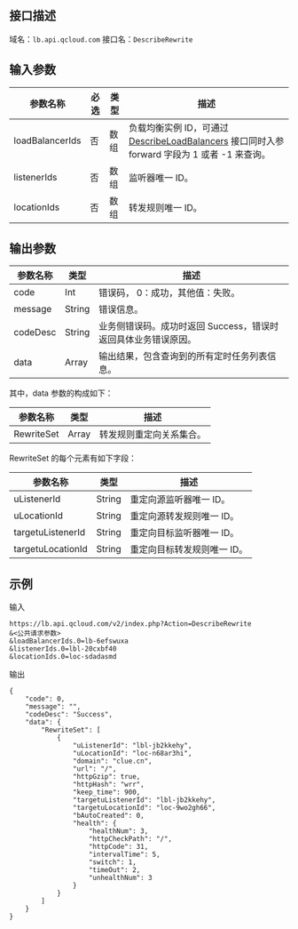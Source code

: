 ## 接口描述
域名：`lb.api.qcloud.com`
接口名：`DescribeRewrite`

## 输入参数
| 参数名称 | 必选  | 类型 | 描述 |
|---------|---------|---------|---------|
| loadBalancerIds | 否 | 数组 | 负载均衡实例 ID，可通过 <a href="http://tcecqpoc.fsphere.cn/document/api/214/1261" title="DescribeLoadBalancers">DescribeLoadBalancers</a> 接口同时入参 forward 字段为 1 或者 -1 来查询。|
| listenerIds | 否 | 数组 | 监听器唯一 ID。|
| locationIds | 否 | 数组 | 转发规则唯一 ID。|

## 输出参数
| 参数名称 | 类型 | 描述 |
|---------|---------|---------|
| code | Int | 错误码， 0：成功，其他值：失败。|
| message | String | 错误信息。|
| codeDesc | String |业务侧错误码。成功时返回 Success，错误时返回具体业务错误原因。|
| data | Array |输出结果，包含查询到的所有定时任务列表信息。|

其中，data 参数的构成如下：

| 参数名称 | 类型 | 描述 |
|---------|---------|---------|
| RewriteSet | Array | 转发规则重定向关系集合。|

RewriteSet 的每个元素有如下字段： 

| 参数名称 | 类型 | 描述 |
|---------|---------|---------|
| uListenerId | String | 重定向源监听器唯一 ID。|
| uLocationId | String | 重定向源转发规则唯一 ID。|
| targetuListenerId | String | 重定向目标监听器唯一 ID。|
| targetuLocationId | String | 重定向目标转发规则唯一 ID。|


## 示例
输入
```
https://lb.api.qcloud.com/v2/index.php?Action=DescribeRewrite
&<公共请求参数>
&loadBalancerIds.0=lb-6efswuxa
&listenerIds.0=lbl-20cxbf40
&locationIds.0=loc-sdadasmd
```
输出
```
{
    "code": 0,
    "message": "",
    "codeDesc": "Success",
    "data": {
        "RewriteSet": [
            {
                "uListenerId": "lbl-jb2kkehy",
                "uLocationId": "loc-n68ar3hi",
                "domain": "clue.cn",
                "url": "/",
                "httpGzip": true,
                "httpHash": "wrr",
                "keep_time": 900,
                "targetuListenerId": "lbl-jb2kkehy",
                "targetuLocationId": "loc-9wo2gh66",
                "bAutoCreated": 0,
                "health": {
                    "healthNum": 3,
                    "httpCheckPath": "/",
                    "httpCode": 31,
                    "intervalTime": 5,
                    "switch": 1,
                    "timeOut": 2,
                    "unhealthNum": 3
                }
            }
        ]
    }
}
```
